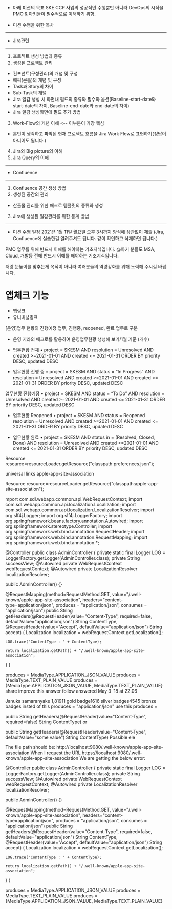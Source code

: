 * 아래 미션의 목표
SKE CCP 사업의 성공적인 수행뿐만 아니라 DevOps의 시작을 PMO & 아키들이 필수적으로 이해하기 위함.

* 미션 수행을 위한 목차
--------------------------------------------------------------------------------------------------------------------------------------------------------------------------------------------------------
* Jira관련
--------------------------------------------------------------------------------------------------------------------------------------------------------------------------------------------------------
1. 프로젝트 생성 방법과 종류
2. 생성된 프로젝트 관리
 - 컨포넌트(구성관리)의 개념 및 구성
 - 에픽(큰틀)의 개념 및 구성
 - Task과 Story의 차이
 - Sub-Task의 개념
 - Jira 일감 생성 시 화면내 필드의 종류와 필수와 옵션(Baseline-start-date와 start-date의 차이, Baseline-end-date와 end-date의 차이)
 - Jira 일감 생성화면에 필드 추가 방법
3. Work-Flow의 개념 이해 <-- 이부분이 가장 핵심
 - 본인이 생각하고 파악된 현재 프로젝트 흐름을 Jira Work Flow로 표현하기(정답이 아니어도 됩니다.)
4. Jira와 Big picture의 이해
5. Jira Query의 이해
--------------------------------------------------------------------------------------------------------------------------------------------------------------------------------------------------------
* Confluence
--------------------------------------------------------------------------------------------------------------------------------------------------------------------------------------------------------
1. Confluence 공간 생성 방법
2. 생성된 공간의 관리
 - 산출물 관리를 위한 매크로 템플릿의 종류와 생성
3. Jira에 생성된 일감관리를 위한 통계 방법
--------------------------------------------------------------------------------------------------------------------------------------------------------------------------------------------------------

* 미션 수행 일정
2021년 1월 11일 월요일 오후 3시까지 양식에 상관없이 제출
(Jira, Confluence에 실습한걸 알려주셔도 됩니다. 같이 확인하고 삭제하면 됩니다.)

 PMO 업무를 위해 반드시 이해를 해야하는 기초지식입니다.
@아키 분들도 MSA, Cloud, 개발등 전에 반드시 이해를 해야하는 기초지식입니다.

저랑 눈높이를 맞추는게 목적이 아니라 여러분들의 역량강화를 위해 노력해 주시길 바랍니다.


# 앱체크 기능 
 - 앱링크 
 - 유니버셜링크 




[운영]업무 현황의 진행예정 업무, 진행중, reopened, 완료 업무로 구분

- 운영 지라의 매크로를 활용하여 운영업무현황 생성해 보기/1월 기준 (개수)

- 업무현황 전체 
 • project = SKESM AND resolution = Unresolved AND created >=2021-01-01 AND created <= 2021-01-31 ORDER BY priority DESC, updated DESC

- 업무현황 진행 중
 • project = SKESM AND status = “In Progress” AND resolution = Unresolved AND  created >=2021-01-01 AND created <= 2021-01-31 ORDER BY priority DESC, updated DESC

업무현황 진행예정 
  • project = SKESM AND status = “To Do” AND resolution = Unresolved AND  created >=2021-01-01 AND created <= 2021-01-31 ORDER BY priority DESC, updated DESC

- 업무현황 Reopened
  • project = SKESM AND status = Reopened resolution = Unresolved AND  created >=2021-01-01 AND created <= 2021-01-31 ORDER BY priority DESC, updated DESC

- 업무현황 완료
  • project = SKESM AND status in = (Resolved, Closed, Done) AND resolution = Unresolved AND  created >=2021-01-01 AND created <= 2021-01-31 ORDER BY priority DESC, updated DESC




Resource resource=resourceLoader.getResource("classpath:preferences.json");

universal links apple-app-site-association

Resource resource=resourceLoader.getResource("classpath:apple-app-site-association");


mport com.sdl.webapp.common.api.WebRequestContext;
import com.sdl.webapp.common.api.localization.Localization;
import com.sdl.webapp.common.api.localization.LocalizationResolver;
import org.slf4j.Logger;
import org.slf4j.LoggerFactory;
import org.springframework.beans.factory.annotation.Autowired;
import org.springframework.stereotype.Controller;
import org.springframework.web.bind.annotation.RequestHeader;
import org.springframework.web.bind.annotation.RequestMapping;
import org.springframework.web.bind.annotation.*;

@Controller
public class AdminController
{
  private static final Logger LOG = LoggerFactory.getLogger(AdminController.class);
  private String successView;
  @Autowired
  private WebRequestContext webRequestContext;
  @Autowired
  private LocalizationResolver localizationResolver;

  public AdminController() {}

  @RequestMapping(method=RequestMethod.GET, value="/.well-known/apple-app-site-association", headers="content-type=application/json", produces = "application/json", consumes = "application/json")
  public String getHeaders(@RequestHeader(value="Content-Type", required=false, defaultValue="application/json") String ContentType, @RequestHeader(value="Accept", defaultValue="application/json") String accept)
  {
    Localization localization = webRequestContext.getLocalization();

    LOG.trace("ContentType : " + ContentType);

    return localization.getPath() + "/.well-known/apple-app-site-association";
  }
}


produces = MediaType.APPLICATION_JSON_VALUE
produces = MediaType.TEXT_PLAIN_VALUE
produces = {MediaType.APPLICATION_JSON_VALUE, MediaType.TEXT_PLAIN_VALUE}
share  improve this answer  follow 
answered May 3 '18 at 22:06

Januka samaranyake
1,81911 gold badge1616 silver badges4545 bronze badges
insted of this produces = "application/json" use this produces = 

public String getHeaders(@RequestHeader(value="Content-Type", required=false) String ContentType)
or

public String getHeaders(@RequestHeader(value="Content-Type", defaultValue="some value") String ContentType)
Possible ele


The file path should be: http://localhost:9080/.well-known/apple-app-site-association When I request the URL https://localhost:9080/.well-known/apple-app-site-association We are getting the below error:

@Controller
public class AdminController
{
  private static final Logger LOG = LoggerFactory.getLogger(AdminController.class);
  private String successView;
  @Autowired
  private WebRequestContext webRequestContext;
  @Autowired
  private LocalizationResolver localizationResolver;

  public AdminController() {}

  @RequestMapping(method=RequestMethod.GET, value="/.well-known/apple-app-site-association", headers="content-type=application/json", produces = "application/json", consumes = "application/json")
  public String getHeaders(@RequestHeader(value="Content-Type", required=false, defaultValue="application/json") String ContentType, @RequestHeader(value="Accept", defaultValue="application/json") String accept)
  {
    Localization localization = webRequestContext.getLocalization();

    LOG.trace("ContentType : " + ContentType);

    return localization.getPath() + "/.well-known/apple-app-site-association";
  }
}

produces = MediaType.APPLICATION_JSON_VALUE
produces = MediaType.TEXT_PLAIN_VALUE
produces = {MediaType.APPLICATION_JSON_VALUE, MediaType.TEXT_PLAIN_VALUE}